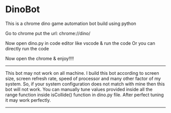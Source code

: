 # DinoBot
This is a chrome dino game automation bot build using python

Go to chrome
put the url: chrome://dino/

Now open dino.py in code editor like vscode & run the code
Or you can directly run the code

Now open the chrome & enjoy!!!!

************************************************************************************************************************
This bot may not work on all machine.
I build this bot according to screen size, screen refresh rate, speed of processor and many other factor of my system.
So, if your system configuration does not match with mine then this bot will not work.
You can manually tune values provided inside all the range function inside isCollide() function in dino.py file.
After perfect tuning it may work perfectly.
*************************************************************************************************************************


